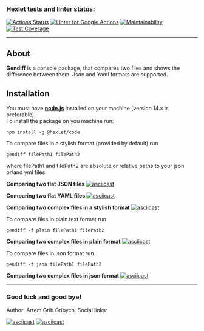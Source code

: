 ### Hexlet tests and linter status:
[![Actions Status](https://github.com/artem-prygin/frontend-project-lvl2/workflows/hexlet-check/badge.svg)](https://github.com/artem-prygin/frontend-project-lvl2/actions)
[![Linter for Google Actions](https://github.com/artem-prygin/frontend-project-lvl2/workflows/Linter%20Github%20Actions/badge.svg)](https://github.com/artem-prygin/frontend-project-lvl2/actions?query=workflow%3A%22Linter+Github+Actions%22)
[![Maintainability](https://api.codeclimate.com/v1/badges/57760033663318a676a1/maintainability)](https://codeclimate.com/github/artem-prygin/frontend-project-lvl2/maintainability)
[![Test Coverage](https://api.codeclimate.com/v1/badges/57760033663318a676a1/test_coverage)](https://codeclimate.com/github/artem-prygin/frontend-project-lvl2/test_coverage)
* * *
## About
**Gendiff** is a console package, that compares two files and shows the difference between them. Json and Yaml formats are supported.

## Installation
You must have [**node.js**](https://nodejs.org/en/) installed on your machine (version 14.x is preferable). <br>
To install the package on you machine run:
<pre><code>npm install -g @hexlet/code</code></pre>

To compare files in a stylish format (provided by default) run
<pre><code>gendiff filePath1 filePath2</code></pre>
where filePath1 and filePath2 are absolute or relative paths to your json or/and yml files

**Comparing two flat JSON files**
[![asciicast](https://asciinema.org/a/CLMANdSfiIHJ8qA7D6TgMBx19.svg)](https://asciinema.org/a/CLMANdSfiIHJ8qA7D6TgMBx19)

**Comparing two flat YAML files**
[![asciicast](https://asciinema.org/a/rXEjMztMHItdoqRHKQPAZD0Bn.svg)](https://asciinema.org/a/rXEjMztMHItdoqRHKQPAZD0Bn)

**Comparing two complex files in a stylish format**
[![asciicast](https://asciinema.org/a/igxUKMOWZW6OJxfOVgRcY1REB.svg)](https://asciinema.org/a/igxUKMOWZW6OJxfOVgRcY1REB)

To compare files in plain text format run
<pre><code>gendiff -f plain filePath1 filePath2</code></pre>

**Comparing two complex files in plain format**
[![asciicast](https://asciinema.org/a/5r1JyemDr6QKFnljRQ9DmLTxU.svg)](https://asciinema.org/a/5r1JyemDr6QKFnljRQ9DmLTxU)

To compare files in json format run
<pre><code>gendiff -f json filePath1 filePath2</code></pre>

**Comparing two complex files in json format**
[![asciicast](https://asciinema.org/a/F7QFPfGrBUbGQTGAE3m7Frw79.svg)](https://asciinema.org/a/F7QFPfGrBUbGQTGAE3m7Frw79)
* * *
### Good luck and good bye!
Author: Artem Grib Gribych. Social links:

[![asciicast](https://upload.wikimedia.org/wikipedia/commons/thumb/2/21/VK.com-logo.svg/32px-VK.com-logo.svg.png)](https://vk.com/gribgribych)
[![asciicast](https://upload.wikimedia.org/wikipedia/commons/thumb/9/96/Instagram.svg/32px-Instagram.svg.png)](https://www.instagram.com/mushroomsgram/)
